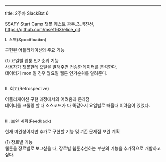 ---
title: 2주차 SlackBot 6

SSAFY Start Camp 챗봇 퀘스트
광주_3_백진선, https://github.com/mse1163/elice_git

I. 스펙(Specification)<br>

구현된 어플리케이션의 주요 기능<br>

(1) 요일별 웹툰 인기순위 기능<br>
사용자가 챗봇한테 요일을 말해주면 전송한 데이터를 분석한다.<br>
데이터가 mon 일 경우 월요일 웹툰 인기순위를 알려준다.<br><br>

II. 회고(Retrospective)<br>

어플리케이션 구현 과정에서의 어려움과 문제점<br>
데이터를 크롤링 할 때 소스코드가 다 똑같아서 요일별로 빼올때 어려움이 있었다.<br><br>

III. 보완 계획(Feedback)<br>

현재 미완성이지만 추가로 구현할 기능 및 기존 문제점 보완 계획<br>

(1) 장르별 기능<br>
웹툰을 장르별로 보고싶을 때, 장르별 웹툰추천하는 부분의 기능을 추가적으로 개발하고 싶다.<br>


